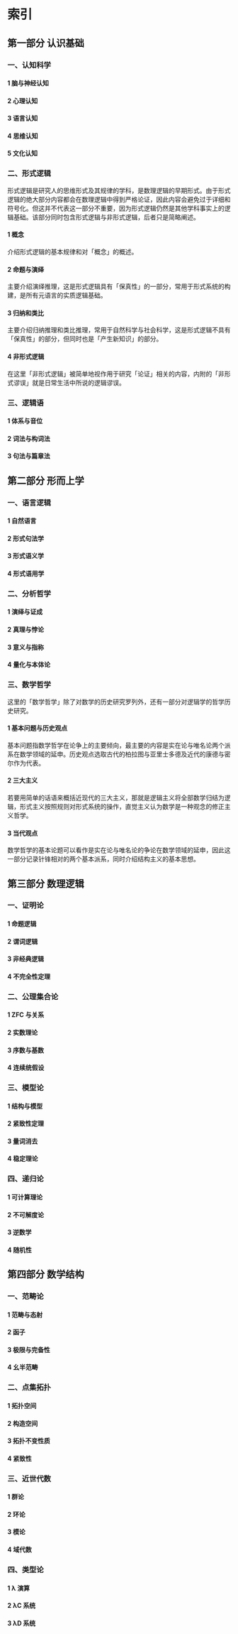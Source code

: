 # 索引

## 第一部分 认识基础

### 一、认知科学

#### 1 脑与神经认知
#### 2 心理认知
#### 3 语言认知
#### 4 思维认知
#### 5 文化认知

### 二、形式逻辑
形式逻辑是研究人的思维形式及其规律的学科，是数理逻辑的早期形式。由于形式逻辑的绝大部分内容都会在数理逻辑中得到严格论证，因此内容会避免过于详细和符号化。但这并不代表这一部分不重要，因为形式逻辑仍然是其他学科事实上的逻辑基础。该部分同时包含形式逻辑与非形式逻辑，后者只是简略阐述。

#### 1 概念
介绍形式逻辑的基本规律和对「概念」的概述。

#### 2 命题与演绎
主要介绍演绎推理，这是形式逻辑具有「保真性」的一部分，常用于形式系统的构建，是所有元语言的实质逻辑基础。

#### 3 归纳和类比
主要介绍归纳推理和类比推理，常用于自然科学与社会科学，这是形式逻辑不具有「保真性」的部分，但同时也是「产生新知识」的部分。

#### 4 非形式逻辑
在这里「非形式逻辑」被简单地视作用于研究「论证」相关的内容，内附的「非形式谬误」就是日常生活中所说的逻辑谬误。

### 三、逻辑语

#### 1 体系与音位
#### 2 词法与构词法
#### 3 句法与篇章法

## 第二部分 形而上学

### 一、语言逻辑

#### 1 自然语言
#### 2 形式句法学
#### 3 形式语义学
#### 4 形式语用学

### 二、分析哲学

#### 1 演绎与证成
#### 2 真理与悖论
#### 3 意义与指称
#### 4 量化与本体论

### 三、数学哲学
这里的「数学哲学」除了对数学的历史研究罗列外，还有一部分对逻辑学的哲学历史研究。

#### 1 基本问题与历史观点
基本问题指数学哲学在论争上的主要倾向，最主要的内容是实在论与唯名论两个派系在数学领域的延申。历史观点选取古代的柏拉图与亚里士多德及近代的康德与密尔作为代表。

#### 2 三大主义
若要用简单的话语来概括近现代的三大主义，那就是逻辑主义将全部数学归结为逻辑，形式主义按照规则对形式系统的操作，直觉主义认为数学是一种观念的修正主义哲学。

#### 3 当代观点
数学哲学的基本论题可以看作是实在论与唯名论的争论在数学领域的延申，因此这一部分记录针锋相对的两个基本派系，同时介绍结构主义的基本思想。

## 第三部分 数理逻辑

### 一、证明论

#### 1 命题逻辑
#### 2 谓词逻辑
#### 3 非经典逻辑
#### 4 不完全性定理

### 二、公理集合论

#### 1 ZFC 与关系
#### 2 实数理论
#### 3 序数与基数
#### 4 连续统假设

### 三、模型论

#### 1 结构与模型
#### 2 紧致性定理
#### 3 量词消去
#### 4 稳定理论

### 四、递归论

#### 1 可计算理论
#### 2 不可解度论
#### 3 逆数学
#### 4 随机性

## 第四部分 数学结构

### 一、范畴论

#### 1 范畴与态射
#### 2 函子
#### 3 极限与完备性
#### 4 幺半范畴

### 二、点集拓扑

#### 1 拓扑空间
#### 2 构造空间
#### 3 拓扑不变性质
#### 4 紧致性

### 三、近世代数

#### 1 群论
#### 2 环论
#### 3 模论
#### 4 域代数

### 四、类型论

#### 1 λ 演算
#### 2 λC 系统
#### 3 λD 系统
